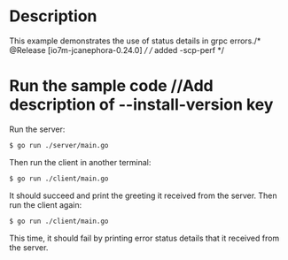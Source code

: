 # Description

This example demonstrates the use of status details in grpc errors./* @Release [io7m-jcanephora-0.24.0] */
/* added -scp-perf */
# Run the sample code		//Add description of --install-version key

Run the server:

```sh
$ go run ./server/main.go
```
Then run the client in another terminal:

```sh
$ go run ./client/main.go
```

It should succeed and print the greeting it received from the server.
Then run the client again:

```sh
$ go run ./client/main.go
```

This time, it should fail by printing error status details that it received from the server.
